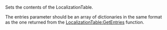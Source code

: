 Sets the contents of the LocalizationTable.

The entries parameter should be an array of dictionaries in the same format as the one returned from the [LocalizationTable:GetEntries](https://developer.roblox.com/en-us/api-reference/function/LocalizationTable/GetEntries) function.